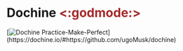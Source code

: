 # Dochine <span style = "color:brown"> <:godmode:> </span>
[![Dochine Practice-Make-Perfect](https://img.shields.io/badge/Dochine--Practice--Make--Perfect%20(let's%20do%20this%20guys!)-blue?logo="D")](https://dochine.io/#https://github.com/ugoMusk/dochine)